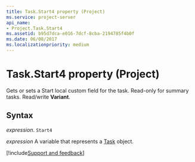 ```yaml
---
title: Task.Start4 property (Project)
ms.service: project-server
api_name:
- Project.Task.Start4
ms.assetid: b95d7dca-e016-7dcf-8cba-2194785f4b0f
ms.date: 06/08/2017
ms.localizationpriority: medium
---
```



# Task.Start4 property (Project)

Gets or sets a Start local custom field for the task. Read-only for summary tasks. Read/write **Variant**.


## Syntax

_expression_. `Start4`

_expression_ A variable that represents a [Task](./Project.Task.md) object.

[!include[Support and feedback](~/includes/feedback-boilerplate.md)]